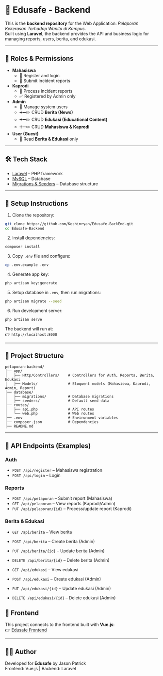 # 🚨 Edusafe - Backend

This is the **backend repository** for the Web Application: *Pelaporan Kekerasan Terhadap Wanita di Kampus*.  
Built using **Laravel**, the backend provides the API and business logic for managing reports, users, berita, and edukasi.

---

## 👥 Roles & Permissions

- **Mahasiswa**
  - 📝 Register and login  
  - 📢 Submit incident reports  
- **Kaprodi**
  - 📂 Process incident reports  
  - ✅ Registered by Admin only  
- **Admin**
  - 🔐 Manage system users  
  - ➕➖✏️ CRUD **Berita (News)**  
  - ➕➖✏️ CRUD **Edukasi (Educational Content)**  
  - ➕➖✏️ CRUD **Mahasiswa & Kaprodi**  
- **User (Guest)**
  - 📖 Read **Berita & Edukasi** only  

---

## 🛠️ Tech Stack

- [Laravel](https://laravel.com/) – PHP framework  
- [MySQL](https://www.mysql.com/) – Database  
- [Migrations & Seeders](https://laravel.com/docs/migrations) – Database structure  

---

## 🚀 Setup Instructions

1. Clone the repository:

```bash
git clone https://github.com/Keshinryan/Edusafe-BackEnd.git
cd Edusafe-Backend
```

2. Install dependencies:

```bash
composer install
```

3. Copy `.env` file and configure:

```bash
cp .env.example .env
```

4. Generate app key:

```bash
php artisan key:generate
```

5. Setup database in `.env`, then run migrations:

```bash
php artisan migrate --seed
```

6. Run development server:

```bash
php artisan serve
```

The backend will run at:  
👉 `http://localhost:8000`

---

## 📂 Project Structure

```
pelaporan-backend/
│── app/
│   ├── Http/Controllers/    # Controllers for Auth, Reports, Berita, Edukasi
│   ├── Models/              # Eloquent models (Mahasiswa, Kaprodi, Admin, Report)
│── database/
│   ├── migrations/          # Database migrations
│   ├── seeders/             # Default seed data
│── routes/
│   ├── api.php              # API routes
│   └── web.php              # Web routes
│── .env                     # Environment variables
│── composer.json            # Dependencies
│── README.md
```

---

## 🔑 API Endpoints (Examples)

### Auth
- `POST /api/register` – Mahasiswa registration  
- `POST /api/login` – Login  

### Reports
- `POST /api/pelaporan` – Submit report (Mahasiswa)  
- `GET /api/pelaporan` – View reports (Kaprodi/Admin)  
- `PUT /api/pelaporan/{id}` – Process/update report (Kaprodi)  

### Berita & Edukasi
- `GET /api/berita` – View berita  
- `POST /api/berita` – Create berita (Admin)  
- `PUT /api/berita/{id}` – Update berita (Admin)  
- `DELETE /api/berita/{id}` – Delete berita (Admin)  

- `GET /api/edukasi` – View edukasi  
- `POST /api/edukasi` – Create edukasi (Admin)  
- `PUT /api/edukasi/{id}` – Update edukasi (Admin)  
- `DELETE /api/edukasi/{id}` – Delete edukasi (Admin)  


## 🔗 Frontend

This project connects to the frontend built with **Vue.js**:  
👉 [Edusafe Frontend](https://github.com/Keshinryan/Edusafe-Frontend)

---

## 👨‍💻 Author

Developed for **Edusafe** by Jason Patrick  
Frontend: Vue.js | Backend: Laravel

